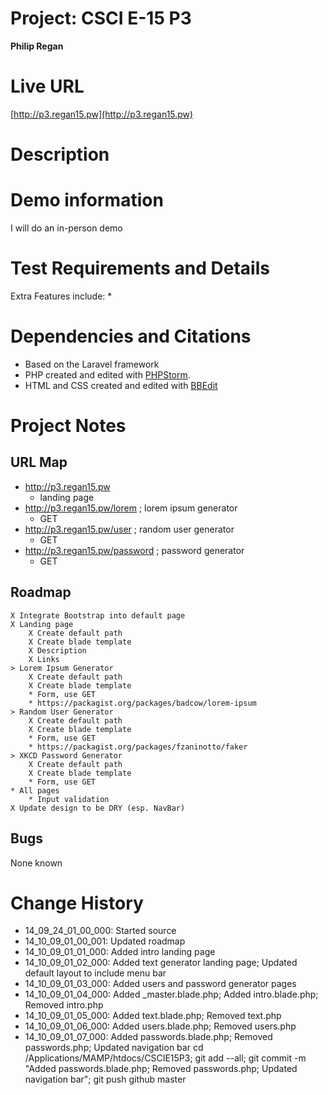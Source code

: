 # Project: CSCI E-15 P3
**Philip Regan**

# Live URL
[http://p3.regan15.pw](http://p3.regan15.pw)

# Description
<!-- 2-3+ sentences -->

# Demo information
<!-- If you attend your section to do an in-person demo, make a note of this. If you opt to do the Jing screencast demo, include the link here .-->
I will do an in-person demo

# Test Requirements and Details
<!-- Any details the instructor or TA needs to know, for example, test credentials. -->
Extra Features include:
*

# Dependencies and Citations
<!--A list of any plugins, libraries, packages or outside code used in the project. See Student Responsibilities for more details on avoiding code plagiarism.-->
* Based on the Laravel framework
* PHP created and edited with [PHPStorm](http://www.jetbrains.com/phpstorm/).
* HTML and CSS created and edited with [BBEdit](http://www.barebones.com/products/bbedit/)

# Project Notes

## URL Map
* http://p3.regan15.pw
	* landing page
* http://p3.regan15.pw/lorem ; lorem ipsum generator
	* GET
* http://p3.regan15.pw/user ; random user generator
	* GET 
* http://p3.regan15.pw/password ; password generator
	* GET 

## Roadmap

	X Integrate Bootstrap into default page
	X Landing page
		X Create default path
		X Create blade template
		X Description
		X Links
	> Lorem Ipsum Generator
		X Create default path
        X Create blade template
		* Form, use GET
		* https://packagist.org/packages/badcow/lorem-ipsum
	> Random User Generator
		X Create default path
        X Create blade template
		* Form, use GET
		* https://packagist.org/packages/fzaninotto/faker
	> XKCD Password Generator
		X Create default path
        X Create blade template
		* Form, use GET
	* All pages
		* Input validation
	X Update design to be DRY (esp. NavBar)

## Bugs
None known

# Change History

* 14\_09\_24\_01\_00\_000: Started source
* 14\_10\_09\_01\_00\_001: Updated roadmap
* 14\_10\_09\_01\_01\_000: Added intro landing page
* 14\_10\_09\_01\_02\_000: Added text generator landing page; Updated default layout to include menu bar
* 14\_10\_09\_01\_03\_000: Added users and password generator pages
* 14\_10\_09\_01\_04\_000: Added _master.blade.php; Added intro.blade.php; Removed intro.php
* 14\_10\_09\_01\_05\_000: Added text.blade.php; Removed text.php
* 14\_10\_09\_01\_06\_000: Added users.blade.php; Removed users.php
* 14\_10\_09\_01\_07\_000: Added passwords.blade.php; Removed passwords.php; Updated navigation bar
cd /Applications/MAMP/htdocs/CSCIE15P3; git add --all; git commit -m "Added passwords.blade.php; Removed passwords.php; Updated navigation bar"; git push github master